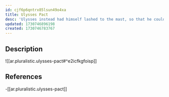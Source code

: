 ```yaml
---
id: cjf6p6qntrx85lsun49o4xa
title: Ulysses Pact
desc: 'Ulysses instead had himself lashed to the mast, so that he could hear the sirens‘ song, but could not be tempted into leaping into the sea'
updated: 1730746896198
created: 1730746783767
---
```


## Description

![[ar.pluralistic.ulysses-pact#^e2icfkgfoisp]]

## References

-[[ar.pluralistic.ulysses-pact]]